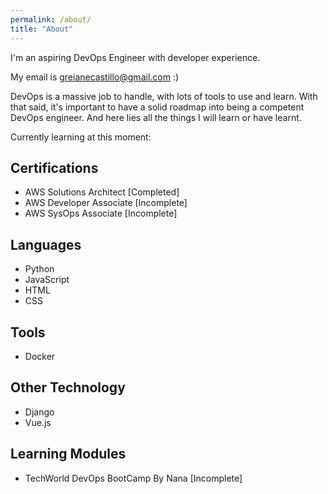 ```yaml
---
permalink: /about/
title: "About"
---
```


I'm an aspiring DevOps Engineer with developer experience. 

My email is greianecastillo@gmail.com :)

DevOps is a massive job to handle, with lots of tools to use and learn. With that said, it's important to have a solid roadmap into being a competent DevOps engineer. And here lies all the things I will learn or have learnt.

Currently learning at this moment: 

Certifications
---
- AWS Solutions Architect [Completed]
- AWS Developer Associate [Incomplete]
- AWS SysOps Associate [Incomplete]

Languages 
---
- Python
- JavaScript
- HTML
- CSS

Tools
---
- Docker

Other Technology
---
- Django
- Vue.js

Learning Modules
---
- TechWorld DevOps BootCamp By Nana [Incomplete] 



